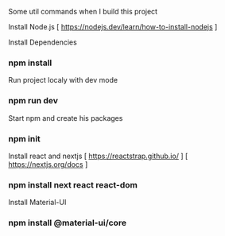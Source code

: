 Some util commands when I build this project

Install Node.js
[ https://nodejs.dev/learn/how-to-install-nodejs ]

Install Dependencies
### npm install

Run project localy with dev mode
### npm run dev

Start npm and create his packages
### npm init

Install react and nextjs
[ https://reactstrap.github.io/ ]
[ https://nextjs.org/docs ]
### npm install next react react-dom

Install Material-UI
### npm install @material-ui/core



